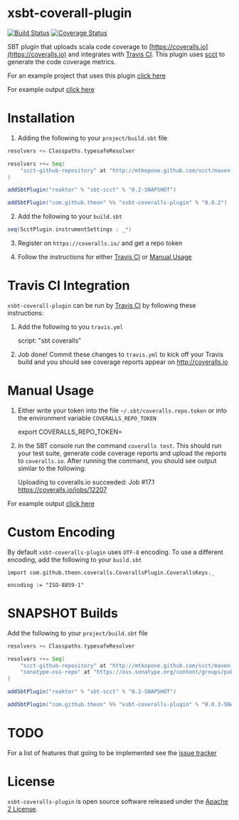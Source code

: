 # xsbt-coverall-plugin

[![Build Status](https://travis-ci.org/theon/xsbt-coveralls-plugin.png?branch=master)](https://travis-ci.org/theon/xsbt-coveralls-plugin)
[![Coverage Status](https://coveralls.io/repos/theon/xsbt-coveralls-plugin/badge.png?branch=master)](https://coveralls.io/r/theon/xsbt-coveralls-plugin)

SBT plugin that uploads scala code coverage to [https://coveralls.io](https://coveralls.io) and integrates with [Travis CI](#travis-ci-integration). This plugin uses [scct](http://mtkopone.github.com/scct/) to generate the code coverage metrics.

For an example project that uses this plugin [click here](https://github.com/theon/scala-uri)

For example output [click here](https://coveralls.io/builds/6727)

# Installation

1) Adding the following to your `project/build.sbt` file

```scala
resolvers += Classpaths.typesafeResolver

resolvers ++= Seq(
    "scct-github-repository" at "http://mtkopone.github.com/scct/maven-repo"
)

addSbtPlugin("reaktor" % "sbt-scct" % "0.2-SNAPSHOT")

addSbtPlugin("com.github.theon" %% "xsbt-coveralls-plugin" % "0.0.2")
```

2) Add the following to your `build.sbt`

```scala
seq(ScctPlugin.instrumentSettings : _*)
```

3) Register on `https://coveralls.io/` and get a repo token

4) Follow the instructions for either [Travis CI](#travis-ci-integration) or [Manual Usage](#manual-usage)

# Travis CI Integration

`xsbt-coverall-plugin` can be run by [Travis CI](http://about.travis-ci.org/) by following these instructions:

1) Add the following to you `travis.yml`

    script: "sbt coveralls"

2) Job done! Commit these changes to `travis.yml` to kick off your Travis build and you should see coverage reports appear on http://coveralls.io

# Manual Usage

1) Either write your token into the file `~/.sbt/coveralls.repo.token` or into the environment variable `COVERALLS_REPO_TOKEN`

    export COVERALLS_REPO_TOKEN=<your-coveralls-repo-token>

2) In the SBT console run the command `coveralls test`. This should run your test suite, generate code coverage reports and upload the reports to `coveralls.io`. After running the command, you should see output similar to the following:

    Uploading to coveralls.io succeeded: Job #17.1
    https://coveralls.io/jobs/12207

For example output [click here](https://coveralls.io/builds/6727)

# Custom Encoding

By default `xsbt-coveralls-plugin` uses `UTF-8` encoding. To use a different encoding, add the following to your `build.sbt`

    import com.github.theon.coveralls.CoverallsPlugin.CoverallsKeys._

    encoding := "ISO-8859-1"

# SNAPSHOT Builds

Add the following to your `project/build.sbt` file

```scala
resolvers += Classpaths.typesafeResolver

resolvers ++= Seq(
    "scct-github-repository" at "http://mtkopone.github.com/scct/maven-repo",
    "sonatype-oss-repo" at "https://oss.sonatype.org/content/groups/public/"
)

addSbtPlugin("reaktor" % "sbt-scct" % "0.2-SNAPSHOT")

addSbtPlugin("com.github.theon" %% "xsbt-coveralls-plugin" % "0.0.3-SNAPSHOT")
```

# TODO

For a list of features that going to be implemented see the [issue tracker](https://github.com/theon/xsbt-coveralls-plugin/issues?labels=enhancement&page=1&state=open)

# License

`xsbt-coveralls-plugin` is open source software released under the [Apache 2 License](http://www.apache.org/licenses/LICENSE-2.0).